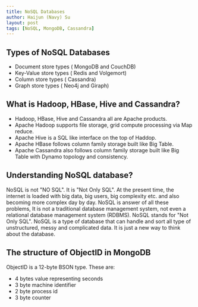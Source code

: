 ```yaml
---
title: NoSQL Databases
author: Haijun (Navy) Su
layout: post
tags: [NoSQL, MongoDB, Cassandra]
---
```

## Types of NoSQL Databases
* Document store types ( MongoDB and CouchDB)
* Key-Value store types ( Redis and Volgemort)
* Column store types ( Cassandra)
* Graph store types ( Neo4j and Giraph)

## What is Hadoop, HBase, Hive and Cassandra?
* Hadoop, HBase, Hive and Cassandra all are Apache products.
* Apache Hadoop supports file storage, grid compute processing via Map reduce. 
* Apache Hive is a SQL like interface on the top of Haddop. 
* Apache HBase follows column family storage built like Big Table.
* Apache Cassandra also follows column family storage built like Big Table with Dynamo topology and consistency.

## Understanding NoSQL database? 
NoSQL is not "NO SQL". It is "Not Only SQL".
At the present time, the internet is loaded with big data, big users, big complexity etc. and also becoming more complex day by day. NoSQL is answer of all these problems, It is not a traditional database management system, not even a relational database management system (RDBMS). NoSQL stands for "Not Only SQL". NoSQL is a type of database that can handle and sort all type of unstructured, messy and complicated data. It is just a new way to think about the database.

## The structure of ObjectID in MongoDB
ObjectID is a 12-byte BSON type. These are:
* 4 bytes value representing seconds
* 3 byte machine identifier
* 2 byte process id
* 3 byte counter
